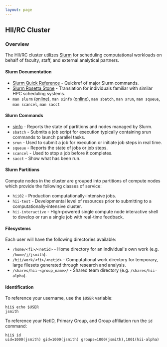 ```yaml
---
layout: page
---
```


## HII/RC Cluster

### Overview

The HII/RC cluster utilizes [Slurm](http://slurm.schedmd.com) for scheduling
computational workloads on behalf of faculty, staff, and external analytical partners.

#### Slurm Documentation

- [Slurm Quick Reference](http://slurm.schedmd.com/pdfs/summary.pdf) - Quickref of major Slurm commands.
- [Slurm Rosetta Stone](http://slurm.schedmd.com/rosetta.pdf) - Translation for individuals familiar with similar HPC scheduling systems.
- `man slurm` ([online](http://slurm.schedmd.com/slurm.html)),
  `man sinfo` ([online](http://slurm.schedmd.com/sinfo.html)),
  `man sbatch`,
  `man srun`,
  `man squeue`,
  `man scancel`,
  `man sacct`

#### Slurm Commands

- [sinfo](sinfo.html) - Reports the state of partitions and nodes managed by Slurm.
- `sbatch` - Submits a job script for execution typically containing srun commands to launch parallel tasks.
- `srun` - Used to submit a job for execution or initiate job steps in real time.
- `squeue` - Reports the state of jobs or job steps.
- `scancel` - Used to stop a job before it completes.
- `sacct` - Show what has been run.

#### Slurm Partitions

Compute nodes in the cluster are grouped into partitions of compute nodes which provide the following classes of service:

- `hii02` - Production computationally-intensive jobs.
- `hii-test` - Developmental level of resources prior to submitting to a computationally-intensive cluster.
- `hii-interactive` - High-powered single compute node interactive shell to develop or run a single job with real-time feedback.

#### Filesystems

Each user will have the following directories available:

- `/home/<fi>/<netid>` - Home directory for an individual's own work (e.g. `/home/j/jsmith`).
- `/hii/work/<fi>/<netid>` - Computational work directory for temporary, large filesets generated through research and analysis.
- `/shares/hii-<group_name>/` - Shared team directory (e.g. `/shares/hii-alpha`).

#### Identification

To reference your username, use the `$USER` variable:

```
hii$ echo $USER
jsmith
```

To reference your NetID, Primary Group, and Group affiliation run the `id` command:

```
hii$ id
uid=1000(jsmith) gid=1000(jsmith) groups=1000(jsmith),1001(hii-alpha)
```
